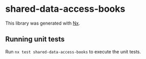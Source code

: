 # shared-data-access-books

This library was generated with [Nx](https://nx.dev).

## Running unit tests

Run `nx test shared-data-access-books` to execute the unit tests.
